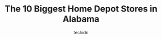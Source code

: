 ---
layout: ampstory
image: https://i0.wp.com/paketmu.com/wp-content/uploads/2023/06/the-home-depot-0-in-alabama-1686368635.jpeg?resize=640,853
author: techidn
featured: false
description: Explore the diverse Home Depot Store scene in Alabama, home to an incredible selection of 10 establishments catering to every taste. Whether youre in search of iconic favorites or undiscove
title: The 10 Biggest Home Depot Stores in Alabama
cover:
   title: The 10 Biggest Home Depot Stores in Alabama
   subtitle: RICKPATE
   background: https://paketmu.com/wp-content/uploads/2023/06/the-home-depot-0-in-alabama-1686368635.jpeg

pages: 
 - layout: thirds
   top: <h1>#1 The Home Depot</h1>
   bottom: "<p>Items I came for were not stocked except for  one.  The Home Depot  app indicated the items were in-stock, and the location, but the item was not there. When I finally as</p>"
   background: https://paketmu.com/wp-content/uploads/2023/06/the-home-depot-1-in-alabama-1686368636.jpeg
   backgroundblur: true
 - layout: thirds
   top: <h1>#2 The Home Depot</h1>
   bottom: "<p>Sam and Sandy , Homer and Jordan.  Homer made sure I was welcome coming in and going out.   Jordan, helped me find tape without making me feel stupid and with a beautiful</p>"
   background: https://paketmu.com/wp-content/uploads/2023/06/the-home-depot-2-in-alabama-1686368636.jpeg
   cta:
      link: https://paketmu.com/the-10-biggest-home-depot-stores-in-alabama/
      text: The 10 Biggest Home Depot Stores in Alabama
 - layout: thirds
   top: <h1>#3 The Home Depot</h1>
   bottom: "<p>I will never rent equipment from here again. I picked up a tiller on Friday so I could have a good day of sunlight. After the 45 min drive to home depot and another 45 mi</p>"
   background: https://paketmu.com/wp-content/uploads/2023/06/the-home-depot-3-in-alabama-1686368637.jpeg
   cta:
      link: https://paketmu.com/the-10-biggest-home-depot-stores-in-alabama/
      text: The 10 Biggest Home Depot Stores in Alabama
 - layout: thirds
   top: <h1>#4 The Home Depot</h1>
   bottom: "<p>2312 Eastern Blvd, Montgomery, AL 36117, United States</p>"
   background: https://images.unsplash.com/photo-1608501821300-4f99e58bba77?ixlib=rb-4.0.3&ixid=MnwxMjA3fDB8MHxwaG90by1wYWdlfHx8fGVufDB8fHx8&auto=format&fit=crop&w=640&h=853&q=80
   cta:
      link: https://paketmu.com/the-10-biggest-home-depot-stores-in-alabama/
      text: The 10 Biggest Home Depot Stores in Alabama
 - layout: thirds
   top: <h1>#5 The Home Depot</h1>
   bottom: "<p>3670 Galleria Cir, Birmingham, AL 35244, United States</p>"
   background: https://images.unsplash.com/photo-1613843873231-1447db182f97?ixlib=rb-4.0.3&ixid=MnwxMjA3fDB8MHxwaG90by1wYWdlfHx8fGVufDB8fHx8&auto=format&fit=crop&w=640&h=853&q=80
   cta:
      link: https://paketmu.com/the-10-biggest-home-depot-stores-in-alabama/
      text: The 10 Biggest Home Depot Stores in Alabama
 - layout: thirds
   top: <h1>#6 The Home Depot</h1>
   bottom: "<p>851 Montlimar Dr, Mobile, AL 36609, United States</p>"
   background: https://images.unsplash.com/photo-1489694553447-4c9339da310d?ixlib=rb-4.0.3&ixid=MnwxMjA3fDB8MHxwaG90by1wYWdlfHx8fGVufDB8fHx8&auto=format&fit=crop&w=640&h=853&q=80
   cta:
      link: https://paketmu.com/the-10-biggest-home-depot-stores-in-alabama/
      text: The 10 Biggest Home Depot Stores in Alabama
 - layout: thirds
   top: <h1>#7 The Home Depot</h1>
   bottom: "<p>3489 Ross Clark Cir, Dothan, AL 36303, United States</p>"
   background: https://images.unsplash.com/photo-1567095761054-7a02e69e5c43?ixlib=rb-4.0.3&ixid=MnwxMjA3fDB8MHxwaG90by1wYWdlfHx8fGVufDB8fHx8&auto=format&fit=crop&w=640&h=853&q=80
   cta:
      link: https://paketmu.com/the-10-biggest-home-depot-stores-in-alabama/
      text: The 10 Biggest Home Depot Stores in Alabama
 - layout: thirds
   middle: Continue reading...
   background: https://images.unsplash.com/photo-1536745287225-21d689278fd1?ixlib=rb-4.0.3&ixid=MnwxMjA3fDB8MHxwaG90by1wYWdlfHx8fGVufDB8fHx8&auto=format&fit=crop&w=640&h=853&q=80
   cta:
      link: https://paketmu.com/the-10-biggest-home-depot-stores-in-alabama/
      text: The 10 Biggest Home Depot Stores in Alabama
      
---